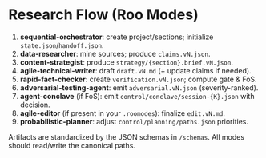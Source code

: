 # Research Flow (Roo Modes)

1. **sequential-orchestrator**: create project/sections; initialize `state.json`/`handoff.json`.
2. **data-researcher**: mine sources; produce `claims.vN.json`.
3. **content-strategist**: produce `strategy/{section}.brief.vN.json`.
4. **agile-technical-writer**: draft `draft.vN.md` (+ update claims if needed).
5. **rapid-fact-checker**: create `verification.vN.json`; compute gate & FoS.
6. **adversarial-testing-agent**: emit `adversarial.vN.json` (severity-ranked).
7. **agent-conclave** (if FoS): emit `control/conclave/session-{K}.json` with decision.
8. **agile-editor** (if present in your `.roomodes`): finalize `edit.vN.md`.
9. **probabilistic-planner**: adjust `control/planning/paths.json` priorities.

Artifacts are standardized by the JSON schemas in `/schemas`. All modes should read/write the canonical paths.
